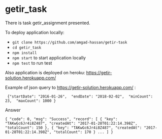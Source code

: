 # getir_task
There is task getir_assignment presented.

To  deploy application locally:
* `git clone https://github.com/amgad-hassan/getir-task`
* `cd getir_task`
* `npm install`
* `npm start` to start application locally
* `npm test` to run test

Also application is deployed on heroku: https://getir-solution.herokuapp.com/

Example of json query to https://getir-solution.herokuapp.com/ :

` {"startDate": "2016-01-26", 
      "endDate": "2018-02-02", 
      "minCount": 23, 
      "maxCount": 1000
 }`
 
 Answer
 
 `{
    "code": 0,
    "msg": "Success",
    "record": [
        {
            "key": "TAKwGc6Jr4i8Z487",
            "createdAt": "2017-01-28T01:22:14.398Z",
            "totalCount": 150
        },
        {
            "key": "TAKwGc6Jr4i8Z487",
            "createdAt": "2017-01-28T01:22:14.398Z",
            "totalCount": 170
        }
        ...
        ]
  }`
